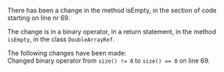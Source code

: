 There has been a change in the method isEmpty, in the section of code starting on line nr 69.
  
The change is in a binary operator, in a return statement, in the method ```isEmpty```, in the class ```DoubleArrayRef```.
  
The following changes have been made:  
Changed binary operator from ```size() != 0``` to ```size() == 0``` on line 69.  
